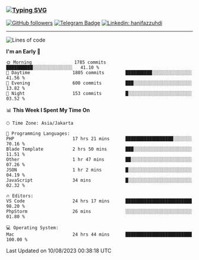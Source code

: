### [![Typing SVG](https://readme-typing-svg.herokuapp.com?font=lato&size=22&lines=Hi+There+👋)](https://git.io/typing-svg) 

[![GitHub followers](https://img.shields.io/github/followers/hanifazzuhdi?label=Follow&style=social)](https://github.com/hanifazzuhdi/?tab=follow) 
[![Telegram Badge](https://img.shields.io/badge/-hanif0198-blue?style=social&logo=telegram&link=https://www.t.me/hanif0198/)](https://www.t.me/hanif0198/) 
[![Linkedin: hanifazzuhdi](https://img.shields.io/badge/-hanifazzuhdi-blue?style=flat-square&logo=Linkedin&logoColor=white&link=https://www.linkedin.com/in/hanif-az-zuhdi-69688019b/)](https://www.linkedin.com/in/hanif-az-zuhdi-69688019b/) 

<hr/>

<!--START_SECTION:waka-->
![Lines of code](https://img.shields.io/badge/From%20Hello%20World%20I%27ve%20Written-27.9%20million%20lines%20of%20code-blue)

**I'm an Early 🐤** 

```text
🌞 Morning                1785 commits        ██████████░░░░░░░░░░░░░░░   41.10 % 
🌆 Daytime                1805 commits        ██████████░░░░░░░░░░░░░░░   41.56 % 
🌃 Evening                600 commits         ███░░░░░░░░░░░░░░░░░░░░░░   13.82 % 
🌙 Night                  153 commits         █░░░░░░░░░░░░░░░░░░░░░░░░   03.52 % 
```


📊 **This Week I Spent My Time On** 

```text
🕑︎ Time Zone: Asia/Jakarta

💬 Programming Languages: 
PHP                      17 hrs 21 mins      ██████████████████░░░░░░░   70.16 % 
Blade Template           2 hrs 50 mins       ███░░░░░░░░░░░░░░░░░░░░░░   11.51 % 
Other                    1 hr 47 mins        ██░░░░░░░░░░░░░░░░░░░░░░░   07.26 % 
JSON                     1 hr 2 mins         █░░░░░░░░░░░░░░░░░░░░░░░░   04.19 % 
JavaScript               34 mins             █░░░░░░░░░░░░░░░░░░░░░░░░   02.32 % 

🔥 Editors: 
VS Code                  24 hrs 17 mins      █████████████████████████   98.20 % 
PhpStorm                 26 mins             ░░░░░░░░░░░░░░░░░░░░░░░░░   01.80 % 

💻 Operating System: 
Mac                      24 hrs 44 mins      █████████████████████████   100.00 % 
```


 Last Updated on 10/08/2023 00:38:18 UTC
<!--END_SECTION:waka-->
